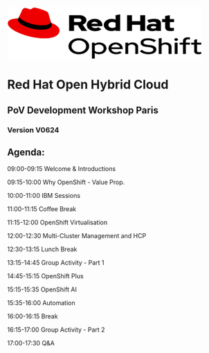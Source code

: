 <img src="https://github.com/RHEPDS/OCPFundation4IBM/blob/main/logo.png" width="450" height="120">

# Red Hat Open Hybrid Cloud 

## PoV Development Workshop Paris

### Version V0624

## Agenda:

09:00-09:15		Welcome & Introductions 

09:15-10:00		Why OpenShift - Value Prop. 

10:00-11:00		IBM Sessions

11:00-11:15  Coffee Break

11:15-12:00 	OpenShift Virtualisation

12:00-12:30		Multi-Cluster Management and HCP	

12:30-13:15		Lunch Break

13:15-14:45		Group Activity - Part 1

14:45-15:15		OpenShift Plus

15:15-15:35		OpenShift AI

15:35-16:00   Automation

16:00-16:15		Break

16:15-17:00		Group Activity - Part 2  

17:00-17:30		Q&A
